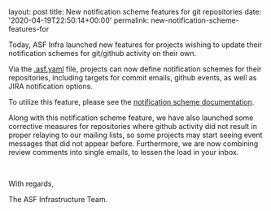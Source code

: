 
layout: post
title: New notification scheme features for git repositories
date: '2020-04-19T22:50:14+00:00'
permalink: new-notification-scheme-features-for

<p>Today, ASF Infra launched new features for projects wishing to update their notification schemes for git/github activity on their own.</p><p>Via the <a href="https://s.apache.org/asfyaml" target="_blank">.asf.yaml</a> file, projects can now define notification schemes for their repositories, including targets for commit emails, github events, as well as JIRA notification options.</p><p>To utilize this feature, please see the <a href="https://s.apache.org/asfyaml-notify" target="_blank">notification scheme documentation</a>.</p><p>Along with this notification scheme feature, we have also launched some corrective measures for repositories where github activity did not result in proper relaying to our mailing lists, so some projects may start seeing event messages that did not appear before. Furthermore, we are now combining review comments into single emails, to lessen the load in your inbox.</p><p><br></p><p>With regards,</p><p>The ASF Infrastructure Team.<br></p>
